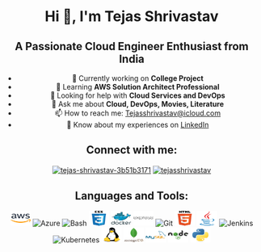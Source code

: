 <div align="center">

# Hi 👋, I'm Tejas Shrivastav

## A Passionate Cloud Engineer Enthusiast from India

- 🔭 Currently working on **College Project**
- 🌱 Learning **AWS Solution Architect Professional**
- 🤝 Looking for help with **Cloud Services and DevOps**
- 💬 Ask me about **Cloud, DevOps, Movies, Literature**
- 📫 How to reach me: [Tejasshrivastav@icloud.com](mailto:Tejasshrivastav@icloud.com)
- 📄 Know about my experiences on [LinkedIn](https://www.linkedin.com/in/tejas-shrivastav-3b51b3171/)

## Connect with me:
<a href="https://linkedin.com/in/tejas-shrivastav-3b51b3171" target="blank"><img align="center" src="https://raw.githubusercontent.com/rahuldkjain/github-profile-readme-generator/master/src/images/icons/Social/linked-in-alt.svg" alt="tejas-shrivastav-3b51b3171" height="30" width="40" /></a>
<a href="https://www.instagram.com/tejas_shrivastav_?igsh=cGNwaTdqcjljbXhl" target="blank"><img align="center" src="https://raw.githubusercontent.com/rahuldkjain/github-profile-readme-generator/master/src/images/icons/Social/instagram.svg" alt="tejasshrivastav" height="30" width="30" /></a>

## Languages and Tools:
<img src="https://raw.githubusercontent.com/devicons/devicon/master/icons/amazonwebservices/amazonwebservices-original-wordmark.svg" alt="AWS" height="30" width="40"/>
<img src="https://www.vectorlogo.zone/logos/microsoft_azure/microsoft_azure-icon.svg" alt="Azure" height="30" width="40"/>
<img src="https://www.vectorlogo.zone/logos/gnu_bash/gnu_bash-icon.svg" alt="Bash" height="30" width="40"/>
<img src="https://raw.githubusercontent.com/devicons/devicon/master/icons/css3/css3-original-wordmark.svg" alt="CSS3" height="30" width="40"/>
<img src="https://raw.githubusercontent.com/devicons/devicon/master/icons/docker/docker-original-wordmark.svg" alt="Docker" height="30" width="40"/>
<img src="https://raw.githubusercontent.com/devicons/devicon/master/icons/express/express-original-wordmark.svg" alt="Express" height="30" width="40"/>
<img src="https://www.vectorlogo.zone/logos/git-scm/git-scm-icon.svg" alt="Git" height="20" width="20"/>
<img src="https://raw.githubusercontent.com/devicons/devicon/master/icons/html5/html5-original-wordmark.svg" alt="HTML5" height="30" width="40"/>
<img src="https://raw.githubusercontent.com/devicons/devicon/master/icons/java/java-original.svg" alt="Java" height="30" width="40"/>
<img src="https://www.vectorlogo.zone/logos/jenkins/jenkins-icon.svg" alt="Jenkins" height="30" width="40"/>
<img src="https://www.vectorlogo.zone/logos/kubernetes/kubernetes-icon.svg" alt="Kubernetes" height="30" width="40"/>
<img src="https://raw.githubusercontent.com/devicons/devicon/master/icons/linux/linux-original.svg" alt="Linux" height="30" width="40"/>
<img src="https://raw.githubusercontent.com/devicons/devicon/master/icons/mongodb/mongodb-original-wordmark.svg" alt="MongoDB" height="30" width="40"/>
<img src="https://raw.githubusercontent.com/devicons/devicon/master/icons/mysql/mysql-original-wordmark.svg" alt="MySQL" height="30" width="40"/>
<img src="https://raw.githubusercontent.com/devicons/devicon/master/icons/nodejs/nodejs-original-wordmark.svg" alt="Node.js" height="30" width="40"/>
<img src="https://raw.githubusercontent.com/devicons/devicon/master/icons/python/python-original.svg" alt="Python" height="30" width="40"/>

</div>
